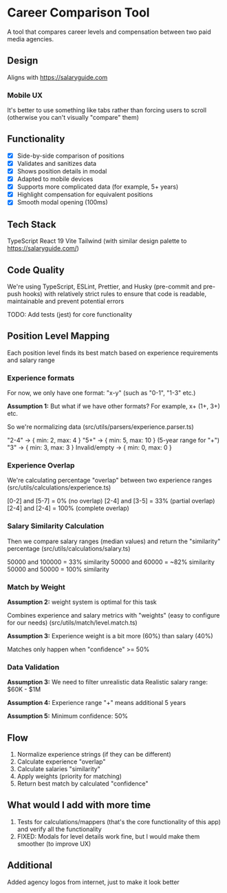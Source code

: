 # Career Comparison Tool

A tool that compares career levels and compensation between two paid media agencies.

## Design

Aligns with https://salaryguide.com

### Mobile UX

It's better to use something like tabs rather than forcing users to scroll (otherwise you can't visually "compare" them)

## Functionality

* [X] Side-by-side comparison of positions
* [X] Validates and sanitizes data
* [X] Shows position details in modal
* [X] Adapted to mobile devices
* [X] Supports more complicated data (for example, 5+ years)
* [X] Highlight compensation for equivalent positions
* [X] Smooth modal opening (100ms)

## Tech Stack

TypeScript
React 19
Vite
Tailwind (with similar design palette to https://salaryguide.com/)

## Code Quality

We're using TypeScript, ESLint, Prettier, and Husky (pre-commit and pre-push hooks) with relatively strict rules to ensure that code is readable, maintainable and prevent potential errors

TODO: Add tests (jest) for core functionality

## Position Level Mapping

Each position level finds its best match based on experience requirements and salary range

### Experience formats

For now, we only have one format: "x-y" (such as "0-1", "1-3" etc.)

**Assumption 1:** But what if we have other formats? For example, x+ (1+, 3+) etc.

So we're normalizing data (src/utils/parsers/experience.parser.ts)

"2-4" → { min: 2, max: 4 }
"5+" → { min: 5, max: 10 } (5-year range for "+")
"3" → { min: 3, max: 3 }
Invalid/empty → { min: 0, max: 0 }

### Experience Overlap

We're calculating percentage "overlap" between two experience ranges (src/utils/calculations/experience.ts)

[0-2] and [5-7] = 0% (no overlap)
[2-4] and [3-5] = 33% (partial overlap)
[2-4] and [2-4] = 100% (complete overlap)

### Salary Similarity Calculation

Then we compare salary ranges (median values) and return the "similarity" percentage (src/utils/calculations/salary.ts)

50000 and 100000 = 33% similarity
50000 and 60000 = ~82% similarity
50000 and 50000 = 100% similarity

### Match by Weight

**Assumption 2:** weight system is optimal for this task

Combines experience and salary metrics with "weights" (easy to configure for our needs) (src/utils/match/level.match.ts)

**Assumption 3:** Experience weight is a bit more (60%) than salary (40%)

Matches only happen when "confidence" >= 50%

### Data Validation

**Assumption 3:** We need to filter unrealistic data
Realistic salary range: $60K - $1M

**Assumption 4:** Experience range "+" means additional 5 years

**Assumption 5:** Minimum confidence: 50%

## Flow

1. Normalize experience strings (if they can be different)
2. Calculate experience "overlap"
3. Calculate salaries "similarity"
4. Apply weights (priority for matching)
5. Return best match by calculated "confidence"

## What would I add with more time

1. Tests for calculations/mappers (that's the core functionality of this app) and verify all the functionality
2. FIXED: Modals for level details work fine, but I would make them smoother (to improve UX)

## Additional

Added agency logos from internet, just to make it look better
